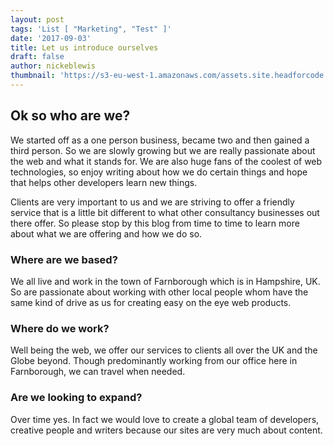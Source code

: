 ```yaml
---
layout: post
tags: 'List [ "Marketing", "Test" ]'
date: '2017-09-03'
title: Let us introduce ourselves
draft: false
author: nickeblewis
thumbnail: 'https://s3-eu-west-1.amazonaws.com/assets.site.headforcode.com/icons/js.png'
---
```


## Ok so who are we?

We started off as a one person business, became two and then gained a third person. So we are slowly growing but we are really passionate about the web and what it stands for. We are also huge fans of the coolest of web technologies, so enjoy writing about how we do certain things and hope that helps other developers learn new things.

Clients are very important to us and we are striving to offer a friendly service that is a little bit different to what other consultancy businesses out there offer. So please stop by this blog from time to time to learn more about what we are offering and how we do so.

### Where are we based?

We all live and work in the town of Farnborough which is in Hampshire, UK. So are passionate about working with other local people whom have the same kind of drive as us for creating easy on the eye web products.


### Where do we work?

Well being the web, we offer our services to clients all over the UK and the Globe beyond. Though predominantly working from our office here in Farnborough, we can travel when needed.

### Are we looking to expand?

Over time yes. In fact we would love to create a global team of developers, creative people and writers because our sites are very much about content.
